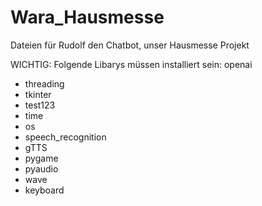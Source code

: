 # Wara_Hausmesse
Dateien für Rudolf den Chatbot, unser Hausmesse Projekt

WICHTIG:
Folgende Libarys müssen installiert sein:
openai

-  threading
-  tkinter
-  test123
-  time
-  os
-  speech_recognition 
-  gTTS
-  pygame
-  pyaudio
-  wave
-  keyboard

